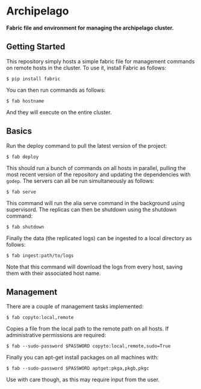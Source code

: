 # Archipelago

**Fabric file and environment for managing the archipelago cluster.**

## Getting Started

This repository simply hosts a simple fabric file for management commands on remote hosts in the cluster. To use it, install Fabric as follows:

```
$ pip install fabric
```

You can then run commands as follows:

```
$ fab hostname
```

And they will execute on the entire cluster.

## Basics

Run the deploy command to pull the latest version of the project:

```
$ fab deploy
```

This should run a bunch of commands on all hosts in parallel, pulling the most recent version of the repository and updating the dependencies with `godep`. The servers can all be run simultaneously as follows:

```
$ fab serve
```

This command will run the alia serve command in the background using supervisord. The replicas can then be shutdown using the shutdown command:

```
$ fab shutdown
```

Finally the data (the replicated logs) can be ingested to a local directory as follows:

```
$ fab ingest:path/to/logs
```

Note that this command will download the logs from every host, saving them with their associated host name.

## Management

There are a couple of management tasks implemented:

```
$ fab copyto:local,remote
```

Copies a file from the local path to the remote path on all hosts. If administrative permissions are required:

```
$ fab --sudo-password $PASSWORD copyto:local,remote,sudo=True
```

Finally you can apt-get install packages on all machines with:

```
$ fab --sudo-password $PASSWORD aptget:pkga,pkgb,pkgc
```

Use with care though, as this may require input from the user. 
